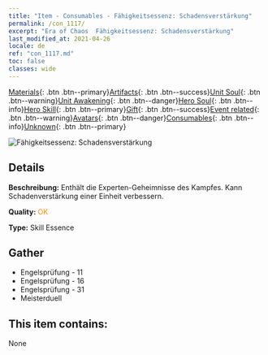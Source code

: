 ```yaml
---
title: "Item - Consumables - Fähigkeitsessenz: Schadensverstärkung"
permalink: /con_1117/
excerpt: "Era of Chaos  Fähigkeitsessenz: Schadensverstärkung"
last_modified_at: 2021-04-26
locale: de
ref: "con_1117.md"
toc: false
classes: wide
---
```

 [Materials](/ItemsDE/){: .btn .btn--primary}[Artifacts](/ItemsDE/Artifacts/){: .btn .btn--success}[Unit Soul](/ItemsDE/UnitSoul/){: .btn .btn--warning}[Unit Awakening](/ItemsDE/UnitAwakening/){: .btn .btn--danger}[Hero Soul](/ItemsDE/HeroSoul/){: .btn .btn--info}[Hero Skill](/ItemsDE/HeroSkill/){: .btn .btn--primary}[Gift](/ItemsDE/Gift/){: .btn .btn--success}[Event related](/ItemsDE/Events/){: .btn .btn--warning}[Avatars](/ItemsDE/Avatars/){: .btn .btn--danger}[Consumables](/ItemsDE/Consumables/){: .btn .btn--info}[Unknown](/ItemsDE/Unknown/){: .btn .btn--primary}

 ![Fähigkeitsessenz: Schadensverstärkung](/images/t/i_7008.png)

## Details
 **Beschreibung:** Enthält die Experten-Geheimnisse des Kampfes. Kann Schadenverstärkung einer Einheit verbessern.

 **Quality:** <span style="color: #FF8C00">OK</span>

 **Type:** Skill Essence

## Gather

*    Engelsprüfung - 11 
*    Engelsprüfung - 16 
*    Engelsprüfung - 31 
*    Meisterduell 

## This item contains:

  None

